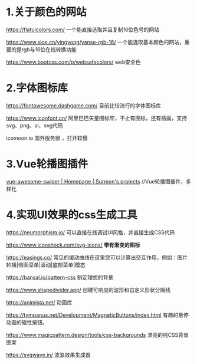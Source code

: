 # 1.关于颜色的网站

https://flatuicolors.com/      一个能直接选取并且复制16位色号的网站

https://www.sioe.cn/yingyong/yanse-rgb-16/    一个能选取基本颜色的网站，重要的是rgb与16位在线转换功能

https://www.bootcss.com/p/websafecolors/       web安全色







# 2.字体图标库

https://fontawesome.dashgame.com/            目前比较流行的字体图标库

https://www.iconfont.cn/               阿里巴巴矢量图标库，不止有图标，还有插画，支持svg、png、ai、svg代码

icomoon.io                                国外服务器 ，打开较慢





# 3.Vue轮播图插件

[vue-awesome-swiper | Homepage | Surmon's projects](https://github.surmon.me/vue-awesome-swiper/)     //Vue轮播图插件，多样化



# 4.实现UI效果的css生成工具

https://neumorphism.io/       可以直接在线调试UI风格，并直接生成CSS代码

https://www.iconshock.com/svg-icons/           **带有渐变的图标**

https://easings.co/           常见的缓动曲线在这里您可以计算出交互作用，例如：图片轮播|侧面菜单|滚动|底部菜单|模态

https://bansal.io/pattern-css          制定理想的背景

https://www.shapedivider.app/      创建可响应的波形和自定义形状分隔线

https://animista.net/                      动画库

https://tympanus.net/Development/MagneticButtons/index.html       有趣的悬停动画的磁性按钮。

https://www.magicpattern.design/tools/css-backgrounds                  漂亮的纯CSS背景图案

https://svgwave.in/                                             波浪效果生成器